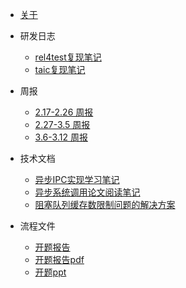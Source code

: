 * [关于](./README.md)


* 研发日志

  * [rel4test复现笔记](./docs/研发日志/rel4test复现笔记.md)
  * [taic复现笔记](./docs/研发日志/taic复现笔记.md)

* 周报

  * [2.17-2.26 周报](./docs/周报/2.17-2.26周报.md)
  * [2.27-3.5 周报](./docs/周报/2.27-3.5周报.md)
  * [3.6-3.12 周报](./docs/周报/3.6-3.12周报.md)

* 技术文档
  * [异步IPC实现学习笔记](./docs/技术文档/异步IPC实现学习笔记.md)
  * [异步系统调用论文阅读笔记](./docs/技术文档/异步系统调用论文阅读笔记.md)
  * [阻塞队列缓存数限制问题的解决方案](./docs/技术文档/阻塞队列缓存数限制问题的解决方案.md)

* 流程文件
  * [开题报告](./docs/流程文件/开题报告.md)
  * [开题报告pdf](./docs/流程文件/开题报告.pdf)
  * [开题ppt](./docs/流程文件/开题报告.pptx)


